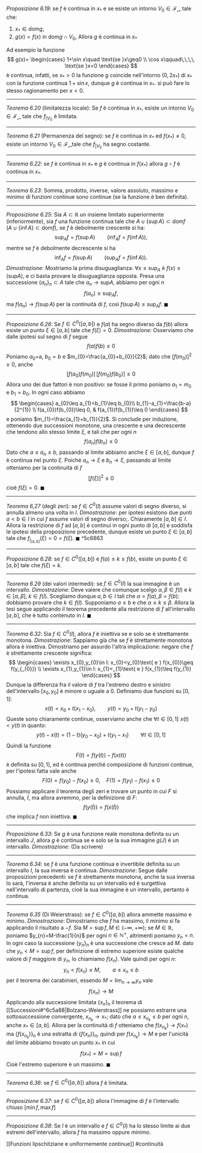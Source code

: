*Proposizione 6.19*:
se $f$ è continua in $x_{*}$ e se esiste un intorno $V_{0}\in \mathcal{F_{x_{*}}}$ tale che:
1. $x_{*}\in \text{dom}g$,
2. $g(x)=f(x) \text{ in dom}g\cap V_{0}$,
Allora $g$ è continua in $x_{*}$

Ad esempio la funzione $$
g(x)=
\begin{cases}
1+\sin x\quad \text{se }x\geq0 \\ \cos x\qquad\,\,\,\, \text{se }x<0
\end{cases}
$$
è continua, infatti, se $x_{*}>0$ la funzione $g$ coincide nell'intorno $(0,2x_{*})$ di $x_{*}$ con la funzione continua $1+\sin x$, dunque $g$ è continua in $x_{*}$. si può fare lo stesso ragionamento per $x<0$.

---
*Teorema 6.20* (limitatezza locale):
Se $f$ è continua in $x_{*}$, esiste un intorno $V_{0}\in \mathcal{F_{x_{*}}}$ tale che $f_{\Big|V_{0}}$ è limitata.

---
*Teorema 6.21* (Permanenza del segno):
se $f$ è continua in $x_{*}$ ed $f(x_{*})\neq0$, esiste un intorno $V_{0}\in \mathcal{F_{x_{*}}}$tale che $f_{\Big|V_{0}}$ ha segno costante.

---
*Teorema 6.22*:
se $f$ è continua in $x_{*}$ e $g$ è continua in $f(x_{*})$ allora $g\circ f$ è continua in $x_{*}$.

---
*Teorema 6.23*: Somma, prodotto, inverse, valore assoluto, massimo e minimo di funzioni continue sono continue (se la funzione è ben definita).

---
*Proposizione 6.25*:
Sia $A\subset \mathbb{R}$ un insieme limitato superiormente (inferiormente), sia $f$ una funzione continua tale che $A \cup \left\{ \sup A \right\}\subset \text{dom}f \quad(A \cup \left\{ \inf A \right\}\subset \text{dom}f)$, se $f$ è debolmente crescente si ha:
$$
\sup_{A}f=f(\sup A)\qquad \left(\inf_{A}f=f(\inf A)\right),
$$
mentre se $f$ è debolmente decrescente si ha $$
\inf_{A}f=f(\sup A)\qquad \left(\sup_{A}f=f(\inf A)\right).
$$
*Dimostrazione*:
Mostriamo la prima disuguaglianza: $\forall x\leq \text{sup}_{A}\text{ è }f(x)\leq(\text{sup}A)$, e ci basta provare la disuguaglianza opposta. Presa una successione $\{a_n\}_n\subset A$ tale che $a_{n}\to \text{sup}A$, abbiamo per ogni $n$ $$
f(a_{n})\leq \sup_{A}f, 
$$
ma $f(a_{n})\to f(\sup A)$ per la continuità di $f$, così $f(\sup A)\leq\sup_{A}f.$ $\blacksquare$

---
*Proposizione 6.26*:
Se $f\in C^{0}([a,b])$ e $f(a)$ ha segno diverso da $f(b)$ allora esiste un punto $\xi \in[a,b]$ tale che $f(\xi)=0$.
*Dimostrazione*:
Osserviamo che dalle ipotesi sul segno di $f$ segue $$
f(a)f(b)\leq0
$$
Poniamo $a_{0}$=a, $b_{0}=b$ e $m_{0}=\frac{a_{0}+b_{0}}{2}$; dato che $[f(m_{0})]^{2}\geq 0$, anche $$
[f(a_{0})f(m_{0})]\,[f(m_{0})f(b_{0})]\leq 0
$$
Allora uno dei due fattori è non positivo: se fosse il primo poniamo $a_{1}=m_{0}\text{ e }b_{1}=b_{0}$. In ogni caso abbiamo
$$
\begin{cases}
a_{0}\leq a_{1}<b_{1}\leq b_{0}\\
b_{1}-a_{1}=\frac{b-a}{2^{1}} \\
f(a_{0})f(b_{0})\leq 0, & f(a_{1})f(b_{1})\leq 0
\end{cases}
$$
e poniamo $m_{1}=\frac{a_{1}+b_{1}}{2}$. Si conclude per induzione, ottenendo due successioni monotone, una crescente e una decrescente che tendono allo stesso limite $\xi$, e tali che per ogni $n$ $$
f(a_{n})f(b_{n}) \leq 0
$$
Dato che $a\leq a_{n}\leq b$, passando al limite abbiamo anche $\xi \in[a,b]$, dunque $f$ è continua nel punto $\xi$. Poiché $a_{n}\to \xi$ e $b_{n}\to \xi$, passando al limite otteniamo per la continuità di $f$
$$
[f(\xi)]^{2}\leq 0
$$
cioè $f(\xi)=0$. $\blacksquare$

---
*Teorema 6,27* (degli zeri):
se $f\in C^{0}(I)$ assume valori di segno diverso, si annulla almeno una volta in $I$.
*Dimostrazione*:
per ipotesi esistono due punti $a<b\in I$ in cui $f$ assume valori di segno diverso;. Chiaramente $[a,b]\in I$. Allora la restrizione di $f$ ad $[a,b]$ è continui in ogni punto di $[a,b]$ e soddisfa le ipotesi della proposizione precedente, dunque esiste un punto $\xi \in[a,b]$ tale che $f_{|_{[a,b]}}(\xi)=0=f(\xi)$. $\blacksquare$ ^5c6863

---
*Proposizione 6.28*:
se $f\in C^0([a,b])$ e $f(a)\leq k\leq f(b)$, esiste un punto $\xi \in[a,b]$ tale che $f(\xi)=k$.

---
*Teorema 6.29* (dei valori intermedi):
se $f\in C^0(I)$ la sua immagine è un intervallo.
*Dimostrazione*:
Deve valere che comunque scelgo $\alpha,\beta \in f(I)$ e $k\in[\alpha,\beta]$, $k\in f(I)$. Scegliamo dunque $a,b \in I$ tali che $\alpha=f(a),\,\beta=f(b)$: dobbiamo provare che $k\in f(I)$. Supponiamo $a\leq b$ e che $\alpha\leq k\leq\beta$. Allora la tesi segue applicando il teorema precedente alla restrizione di $f$ all'intervallo $[a,b]$, che è tutto contenuto in $I$. $\blacksquare$

---
*Teorema 6.32*:
Sia $f\in C^{0}(I)$, allora $f$ è iniettiva se e solo se è strettamente monotona.
*Dimostrazione*:
Sappiamo già che se $f$ è strettamente monotona allora è iniettiva. Dimostriamo per assurdo l'altra implicazione: negare che $f$ è strettamente crescente significa:
$$
\begin{cases}
\exists x_{0},y_{0}\in I: x_{0}<y_{0}\text{ e } f(x_{0})\geq f(y_{_{0}}) \\
\exists x_{1},y_{1}\in I: x_{1}<_{1}\text{ e } f(x_{1})\leq f(y_{1})
\end{cases}
$$
Dunque la differenza fra il valore di $f$ tra l'estremo destro e sinistro dell'intervallo $[x_{0},y_{0}]$ è minore o uguale a $0$. Definiamo due funzioni su $[0,1]$:
$$
x(t)=x_{0}+t(x_{1}-x_{0}),\qquad y(t)=y_{0}+t(y_{1}-y_{0})
$$
Queste sono chiaramente continue, osserviamo anche che $\forall t\in[0,1]\,\,x(t)<y(t)$ in quanto:
$$
y(t)-x(t)=(1-t)(y_{0}-x_{0})+t(y_{1}-x_{1})\qquad \forall t\in[0,1]
$$
Quindi la funzione $$
F(t)=f(y(t))-f(x(t))
$$ è definita su $[0,1]$, ed è continua perché composizione di funzioni continue, per l'ipotesi fatta vale anche
$$
F(0)=f(y_{0})-f(x_{0})\geq0,\quad F(1)=f(y_{1})-f(x_{1})\leq0
$$
Possiamo applicare il teorema degli zeri e trovare un punto in cui $F$ si annulla, $\bar{t}$, ma allora avremmo, per la definizione di $F$:
$$
f(y(\bar{t}))=f(x(\bar{t}))
$$
che implica $f$ non iniettiva. $\blacksquare$

---
*Proposizione 6.33*: Se $g$ è una funzione reale monotona definita su un intervallo $J$, allora $g$ è continua se e solo se la sua immagine $g(J)$ è un intervallo.
*Dimostrazione*: (Da scrivere)

---
*Teorema 6.34*:
se $f$ è una funzione continua e invertibile definita su un intervallo $I$, la sua inversa è continua.
*Dimostrazione*:
Segue dalle proposizioni precedenti: se $f$ è strettamente monotona, anche la sua inversa lo sarà, l'inversa è anche definita su un intervallo ed è surgettiva nell'intervallo di partenza, cioè la sua immagine è un intervallo, pertanto è continua.

---
*Teorema 6.35* (Di Weierstrass):
se $f\in C^0([a,b])$ allora ammette massimo e minimo.
*Dimostrazione*:
Dimostriamo che $f$ ha massimo, il minimo si fa applicando il risultato a  $-f$. Sia $M=\sup f,\, M\in(-\infty,+\infty)$; se $M\in \mathbb{R}$, poniamo $y_{n}=M-\frac{1}{n}$ per ogni $n\in \mathbb{N}^{+}$, altrimenti poniamo $y_{n}=n$. In ogni caso la successione $\{y_n\}_n$ è una successione che cresce ad $M$. dato che $y_{n}<M=\sup f$, per definizione di estremo superiore esiste qualche valore di $f$ maggiore di $y_{n}$, lo chiamiamo $f(x_{n})$. Vale quindi per ogni $n$:
$$
y_{n}<f(x_{n})\leq M,\qquad a\leq x_{n}\leq b
$$
per il teorema dei carabinieri, essendo $M=\lim_{ n \to \infty }y_{n}$ vale $$
f(x_{n})\to M
$$
Applicando alla successione limitata $\{x_n\}_n$ il teorema di [[Successioni#^6c5a88|Bolzano-Weierstrass]] ne possiamo estrarre una sottosuccessione convergente, $x_{n_{k}}\to x_{*}$; dato che $a\leq x_{n_{k}}\leq b$ per ogni $n$, anche $x_{*}\in[a,b]$. Allora per la continuità di $f$ otteniamo che $f(x_{n_{k}})\to f(x_{*})$ ma $\left\{ f(x_{n_{k}}) \right\}_{n}$ è una estratta di $\left\{ f(x_{n}) \right\}_{n}$, quindi per $f(x_{n_{k}})\to M$ e per l'unicità del limite abbiamo trovato un punto $x_{*}$ in cui $$
f(x_{*}) =M=\sup f
$$
Cioè l'estremo superiore è un massimo. $\blacksquare$

---
*Teorema 6.36*:
se $f\in C^{0}([a,b])$ allora $f$ è limitata.

---
*Proposizione 6.37*:
se $f\in C^{0}([a,b])$ allora l'immagine di $f$ è l'intervallo chiuso $[\min f, \max f]$

---
*Proposizione 6.38*:
Se $I$ è un intervallo e $f\in C^{0}(I)$ ha lo stesso limite ai due estremi dell'intervallo, allora $f$ ha massimo oppure minimo.

[[Funzioni lipschitziane e uniformemente continue]]
#continuità
